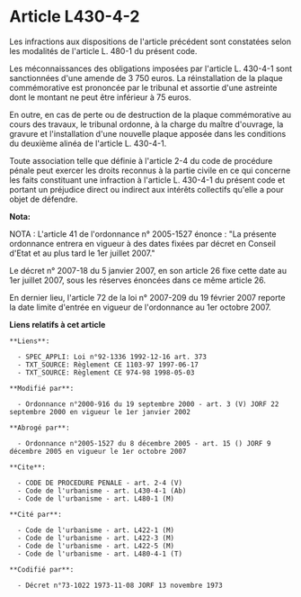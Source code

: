 # Article L430-4-2

Les infractions aux dispositions de l'article précédent sont constatées selon les modalités de l'article L. 480-1 du présent
code.

Les méconnaissances des obligations imposées par l'article L. 430-4-1 sont sanctionnées d'une amende de 3 750 euros. La
réinstallation de la plaque commémorative est prononcée par le tribunal et assortie d'une astreinte dont le montant ne peut
être inférieur à 75 euros.

En outre, en cas de perte ou de destruction de la plaque commémorative au cours des travaux, le tribunal ordonne, à la charge
du maître d'ouvrage, la gravure et l'installation d'une nouvelle plaque apposée dans les conditions du deuxième alinéa de
l'article L. 430-4-1.

Toute association telle que définie à l'article 2-4 du code de procédure pénale peut exercer les droits reconnus à la partie
civile en ce qui concerne les faits constituant une infraction à l'article L. 430-4-1 du présent code et portant un préjudice
direct ou indirect aux intérêts collectifs qu'elle a pour objet de défendre.

**Nota:**

NOTA : L'article 41 de l'ordonnance n° 2005-1527 énonce : "La présente ordonnance entrera en vigueur à des dates fixées par
décret en Conseil d'Etat et au plus tard le 1er juillet 2007."

Le décret n° 2007-18 du 5 janvier 2007, en son article 26 fixe cette date au 1er juillet 2007, sous les réserves énoncées
dans ce même article 26.

En dernier lieu, l'article 72 de la loi n° 2007-209 du 19 février 2007 reporte la date limite d'entrée en vigueur de
l'ordonnance au 1er octobre 2007.

**Liens relatifs à cet article**

	**Liens**:

	  - SPEC_APPLI: Loi n°92-1336 1992-12-16 art. 373
	  - TXT_SOURCE: Règlement CE 1103-97 1997-06-17
	  - TXT_SOURCE: Règlement CE 974-98 1998-05-03

	**Modifié par**:

	  - Ordonnance n°2000-916 du 19 septembre 2000 - art. 3 (V) JORF 22 septembre 2000 en vigueur le 1er janvier 2002

	**Abrogé par**:

	  - Ordonnance n°2005-1527 du 8 décembre 2005 - art. 15 () JORF 9 décembre 2005 en vigueur le 1er octobre 2007

	**Cite**:

	  - CODE DE PROCEDURE PENALE - art. 2-4 (V)
	  - Code de l'urbanisme - art. L430-4-1 (Ab)
	  - Code de l'urbanisme - art. L480-1 (M)

	**Cité par**:

	  - Code de l'urbanisme - art. L422-1 (M)
	  - Code de l'urbanisme - art. L422-3 (M)
	  - Code de l'urbanisme - art. L422-5 (M)
	  - Code de l'urbanisme - art. L480-4-1 (T)

	**Codifié par**:

	  - Décret n°73-1022 1973-11-08 JORF 13 novembre 1973
